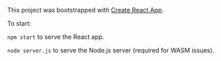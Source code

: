This project was bootstrapped with [Create React App](https://github.com/facebook/create-react-app).

To start:

`npm start` to serve the React app.

`node server.js` to serve the Node.js server (required for WASM issues).
